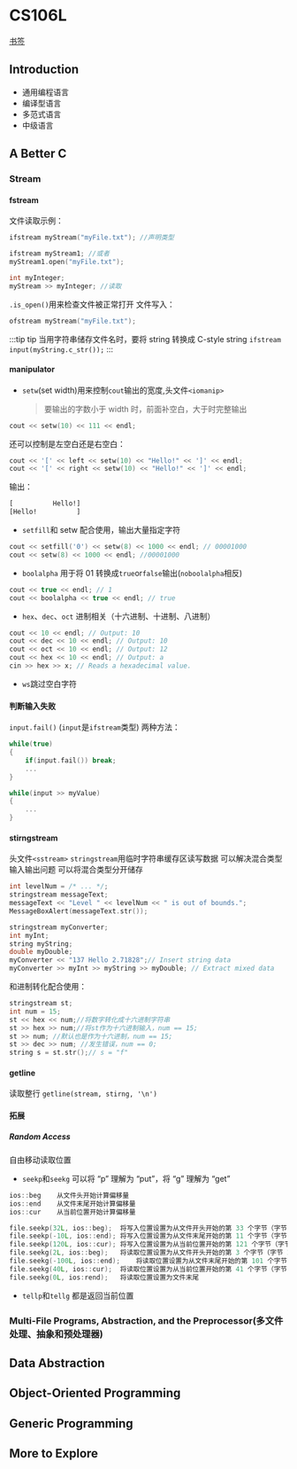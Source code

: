 # CS106L

[书签](chrome-extension://cdonnmffkdaoajfknoeeecmchibpmkmg/assets/pdf/web/viewer.html?file=file%3A%2F%2F%2Fhome%2Fyuyou%2F%25E6%2596%2587%25E6%25A1%25A3%2FCS106L.pdf#page=27&zoom=310,-2,776)

## Introduction

- 通用编程语言
- 编译型语言
- 多范式语言
- 中级语言

## A Better C

### Stream

#### fstream

文件读取示例：

```cpp
ifstream myStream("myFile.txt"); //声明类型

ifstream myStream1; //或者
myStream1.open("myFile.txt");

int myInteger;
myStream >> myInteger; //读取
```

`.is_open()`用来检查文件被正常打开
文件写入：

```cpp
ofstream myStream("myFile.txt");

```

:::tip tip
当用字符串储存文件名时，要将 string 转换成 C-style string
`ifstream input(myString.c_str());`
:::

#### manipulator

- `setw`(set width)用来控制`cout`输出的宽度,头文件`<iomanip>`
  > 要输出的字数小于 width 时，前面补空白，大于时完整输出

```cpp
cout << setw(10) << 111 << endl;
```

还可以控制是左空白还是右空白：

```cpp
cout << '[' << left << setw(10) << "Hello!" << ']' << endl;
cout << '[' << right << setw(10) << "Hello!" << ']' << endl;
```

输出：

```txt
[          Hello!]
[Hello!          ]
```

- `setfill`和 setw 配合使用，输出大量指定字符

```cpp
cout << setfill('0') << setw(8) << 1000 << endl; // 00001000
cout << setw(8) << 1000 << endl; //00001000
```

- `boolalpha` 用于将 01 转换成`true`or`false`输出(`noboolalpha`相反)

```cpp
cout << true << endl; // 1
cout << boolalpha << true << endl; // true
```

- `hex`、`dec`、`oct` 进制相关（十六进制、十进制、八进制）

```cpp
cout << 10 << endl; // Output: 10
cout << dec << 10 << endl; // Output: 10
cout << oct << 10 << endl; // Output: 12
cout << hex << 10 << endl; // Output: a
cin >> hex >> x; // Reads a hexadecimal value.
```

- `ws`跳过空白字符

#### 判断输入失败

`input.fail()` (`input`是`ifstream`类型)
两种方法：

```cpp
while(true)
{
	if(input.fail()) break;
	...
}
```

```cpp
while(input >> myValue)
{
	...
}
```

#### stirngstream

头文件`<sstream>`
`stringstream`用临时字符串缓存区读写数据
可以解决混合类型输入输出问题
可以将混合类型分开储存

```cpp
int levelNum = /* ... */;
stringstream messageText;
messageText << "Level " << levelNum << " is out of bounds.";
MessageBoxAlert(messageText.str());
```

```cpp
stringstream myConverter;
int myInt;
string myString;
double myDouble;
myConverter << "137 Hello 2.71828";// Insert string data
myConverter >> myInt >> myString >> myDouble; // Extract mixed data
```

和进制转化配合使用：

```cpp
stringstream st;
int num = 15;
st << hex << num;//将数字转化成十六进制字符串
st >> hex >> num;//将st作为十六进制输入，num == 15;
st >> num; //默认也是作为十六进制，num == 15;
st >> dec >> num; //发生错误，num == 0;
string s = st.str();// s = "f"
```

#### getline

读取整行
`getline(stream, stirng, '\n')`

#### 拓展

##### Random Access

自由移动读取位置

- `seekp`和`seekg`
  可以将 “p” 理解为 “put”，将 “g” 理解为 “get”

```cpp
ios::beg	从文件头开始计算偏移量
ios::end	从文件末尾开始计算偏移量
ios::cur	从当前位置开始计算偏移量
```

```cpp
file.seekp(32L, ios::beg);	将写入位置设置为从文件开头开始的第 33 个字节（字节 32)
file.seekp(-10L, ios::end);	将写入位置设置为从文件末尾开始的第 11 个字节（字节 10)
file.seekp(120L, ios::cur);	将写入位置设置为从当前位置开始的第 121 个字节（字节 120)
file.seekg(2L, ios::beg);	将读取位置设置为从文件开头开始的第 3 个字节（字节 2)
file.seekg(-100L, ios::end);	将读取位置设置为从文件末尾开始的第 101 个字节（字节 100)
file.seekg(40L, ios::cur);	将读取位置设置为从当前位置开始的第 41 个字节（字节 40)
file.seekg(0L, ios:rend);	将读取位置设置为文件末尾
```

- `tellp`和`tellg`
  都是返回当前位置

### Multi-File Programs, Abstraction, and the Preprocessor(多文件处理、抽象和预处理器)

## Data Abstraction

## Object-Oriented Programming

## Generic Programming

## More to Explore
